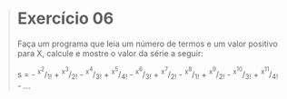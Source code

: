 > # Exercício 06
> 
> Faça um programa que leia um número de termos e um valor positivo para X, calcule e mostre o valor da série a seguir:
> 
> s = - <sup>x<sup>2</sup></sup>/<sub>1!</sub> + <sup>x<sup>3</sup></sup>/<sub>2!</sub> - <sup>x<sup>4</sup></sup>/<sub>3!</sub> + <sup>x<sup>5</sup></sup>/<sub>4!</sub> - <sup>x<sup>6</sup></sup>/<sub>3!</sub> + <sup>x<sup>7</sup></sup>/<sub>2!</sub> - <sup>x<sup>8</sup></sup>/<sub>1!</sub> + <sup>x<sup>9</sup></sup>/<sub>2!</sub> - <sup>x<sup>10</sup></sup>/<sub>3!</sub> + <sup>x<sup>11</sup></sup>/<sub>4!</sub> - ...
